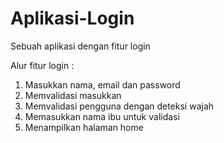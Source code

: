 # Aplikasi-Login
Sebuah aplikasi dengan fitur login

Alur fitur login :
1. Masukkan nama, email dan password
2. Memvalidasi masukkan
3. Memvalidasi pengguna dengan deteksi wajah
4. Memasukkan nama ibu untuk validasi
5. Menampilkan halaman home

